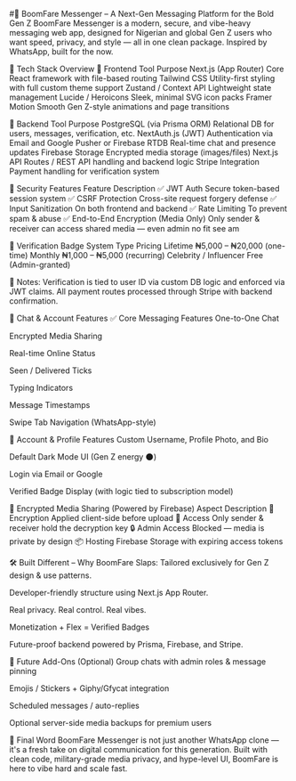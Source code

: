 #💬 BoomFare Messenger – A Next-Gen Messaging Platform for the Bold Gen Z
BoomFare Messenger is a modern, secure, and vibe-heavy messaging web app, designed for Nigerian and global Gen Z users who want speed, privacy, and style — all in one clean package.
Inspired by WhatsApp, built for the now.

🧠 Tech Stack Overview
🎨 Frontend
Tool	Purpose
Next.js (App Router)	Core React framework with file-based routing
Tailwind CSS	Utility-first styling with full custom theme support
Zustand / Context API	Lightweight state management
Lucide / Heroicons	Sleek, minimal SVG icon packs
Framer Motion	Smooth Gen Z-style animations and page transitions

🚀 Backend
Tool	Purpose
PostgreSQL (via Prisma ORM)	Relational DB for users, messages, verification, etc.
NextAuth.js (JWT)	Authentication via Email and Google
Pusher or Firebase RTDB	Real-time chat and presence updates
Firebase Storage	Encrypted media storage (images/files)
Next.js API Routes / REST	API handling and backend logic
Stripe Integration	Payment handling for verification system

🔐 Security Features
Feature	Description
✅ JWT Auth	Secure token-based session system
✅ CSRF Protection	Cross-site request forgery defense
✅ Input Sanitization	On both frontend and backend
✅ Rate Limiting	To prevent spam & abuse
✅ End-to-End Encryption (Media Only)	Only sender & receiver can access shared media — even admin no fit see am

💎 Verification Badge System
Type	Pricing
Lifetime	₦5,000 – ₦20,000 (one-time)
Monthly	₦1,000 – ₦5,000 (recurring)
Celebrity / Influencer	Free (Admin-granted)

🔹 Notes: Verification is tied to user ID via custom DB logic and enforced via JWT claims. All payment routes processed through Stripe with backend confirmation.

🔄 Chat & Account Features
✅ Core Messaging Features
One-to-One Chat

Encrypted Media Sharing

Real-time Online Status

Seen / Delivered Ticks

Typing Indicators

Message Timestamps

Swipe Tab Navigation (WhatsApp-style)

👤 Account & Profile Features
Custom Username, Profile Photo, and Bio

Default Dark Mode UI (Gen Z energy 🌑)

Login via Email or Google

Verified Badge Display (with logic tied to subscription model)

📁 Encrypted Media Sharing (Powered by Firebase)
Aspect	Description
🔐 Encryption	Applied client-side before upload
👥 Access	Only sender & receiver hold the decryption key
🔒 Admin Access	Blocked — media is private by design
📦 Hosting	Firebase Storage with expiring access tokens

🛠 Built Different – Why BoomFare Slaps:
Tailored exclusively for Gen Z design & use patterns.

Developer-friendly structure using Next.js App Router.

Real privacy. Real control. Real vibes.

Monetization + Flex = Verified Badges

Future-proof backend powered by Prisma, Firebase, and Stripe.

🔮 Future Add-Ons (Optional)
Group chats with admin roles & message pinning

Emojis / Stickers + Giphy/Gfycat integration

Scheduled messages / auto-replies

Optional server-side media backups for premium users

🧩 Final Word
BoomFare Messenger is not just another WhatsApp clone — it's a fresh take on digital communication for this generation. Built with clean code, military-grade media privacy, and hype-level UI, BoomFare is here to vibe hard and scale fast.

